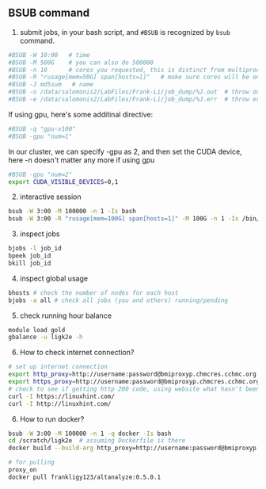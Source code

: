 ## BSUB command


1. submit jobs, in your bash script, and `#BSUB` is recognized by `bsub` command.

```bash
#BSUB -W 10:00   # time
#BSUB -M 500G    # you can also do 500000
#BSUB -n 10      # cores you requested, this is distinct from multiprocessing.cpu_counts(), the latter tells you all the available cores in the host.
#BSUB -R "rusage[mem=50G] span[hosts=1]"   # make sure cores will be on the same host, otherwise, non MPI-aware program won't able to detect cores in another host, also rusage is used to define how much memory each host should have for MPI-aware program
#BSUB -J md5sum   # name
#BSUB -o /data/salomonis2/LabFiles/Frank-Li/job_dump/%J.out  # throw output
#BSUB -e /data/salomonis2/LabFiles/Frank-Li/job_dump/%J.err  # throw error
```

If using gpu, here's some additinal directive:

```bash
#BSUB -q "gpu-v100"
#BSUB -gpu "num=1"
```

In our cluster, we can specify -gpu as 2, and then set the CUDA device, here -n doesn't matter any more if using gpu

```bash
#BSUB -gpu "num=2"
export CUDA_VISIBLE_DEVICES=0,1
```

2. interactive session
```bash
bsub -W 3:00 -M 100000 -n 1 -Is bash
bsub -W 3:00 -R "rusage[mem=100G] span[hosts=1]" -M 100G -n 1 -Is /bin/bash
```

3. inspect jobs
```bash
bjobs -l job_id
bpeek job_id
bkill job_id
```

4. inspect global usage
```bash
bhosts # check the number of nodes for each host
bjobs -a all # check all jobs (you and others) running/pending
```

5. check running hour balance
```bash
module load gold
gbalance -u ligk2e -h
```

6. How to check internet connection?
```bash
# set up internet connection
export http_proxy=http://username:password@bmiproxyp.chmcres.cchmc.org:80
export https_proxy=http://username:password@bmiproxyp.chmcres.cchmc.org:80
# check to see if getting http 200 code, using website what hasn't been whitelisted otherwise it doesn't matter
curl -I https://linuxhint.com/
curl -I http://linuxhint.com/
```

6. How to run docker?
```bash
bsub -W 3:00 -M 100000 -n 1 -q docker -Is bash
cd /scratch/ligk2e  # assuming Dockerfile is there
docker build --build-arg http_proxy=http://username:password@bmiproxyp.chmcres.cchmc.org:80 --build-arg https_proxy=http://username:password@bmiproxyp.chmcres.cchmc.org:80 --no-cache -t icgc .

# for pulling
proxy_on
docker pull frankligy123/altanalyze:0.5.0.1
```










